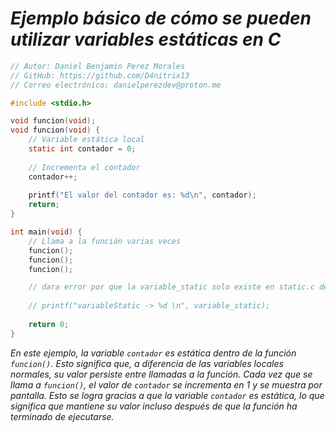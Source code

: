 <!-- Autor: Daniel Benjamin Perez Morales -->
<!-- GitHub: https://github.com/D4nitrix13 -->
<!-- GitLab: https://gitlab.com/D4nitrix13 -->
<!-- Correo electrónico: danielperezdev@proton.me -->
# ***Ejemplo básico de cómo se pueden utilizar variables estáticas en C***

```c
// Autor: Daniel Benjamin Perez Morales
// GitHub: https://github.com/D4nitrix13
// Correo electrónico: danielperezdev@proton.me

#include <stdio.h>

void funcion(void);
void funcion(void) {
    // Variable estática local
    static int contador = 0;
    
    // Incrementa el contador
    contador++;
    
    printf("El valor del contador es: %d\n", contador);
    return;
}

int main(void) {
    // Llama a la función varias veces
    funcion();
    funcion();
    funcion();

    // dara error por que la variable_static solo existe en static.c descomentar para verificar
    
    // printf("variableStatic -> %d \n", variable_static);
    
    return 0;
}
```

*En este ejemplo, la variable `contador` es estática dentro de la función `funcion()`. Esto significa que, a diferencia de las variables locales normales, su valor persiste entre llamadas a la función. Cada vez que se llama a `funcion()`, el valor de `contador` se incrementa en 1 y se muestra por pantalla. Esto se logra gracias a que la variable `contador` es estática, lo que significa que mantiene su valor incluso después de que la función ha terminado de ejecutarse.*

